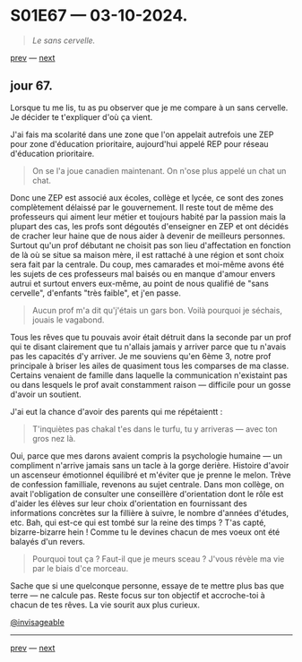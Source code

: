 # S01E67 — 03-10-2024.

> *Le sans cervelle.*

[prev](S01E66-02-10-2024.md) — [next](S01E01-29-07-2024.md)   

## jour 67.

Lorsque tu me lis, tu as pu observer que je me compare à un sans cervelle. Je décider te t'expliquer d'où ça vient.

J'ai fais ma scolarité dans une zone que l'on appelait autrefois une ZEP pour zone d'éducation prioritaire, aujourd'hui appelé REP pour réseau d'éducation prioritaire.

> On se l'a joue canadien maintenant. On n'ose plus appelé un chat un chat.

Donc une ZEP est associé aux écoles, collège et lycée, ce sont des zones complètement délaissé par le gouvernement. Il reste tout de même des professeurs qui aiment leur métier et toujours habité par la passion mais la plupart des cas, les profs sont dégoutés d'enseigner en ZEP et ont décidés de cracher leur haine que de nous aider à devenir de meilleurs personnes. Surtout qu'un prof débutant ne choisit pas son lieu d'affectation en fonction de là où se situe sa maison mère, il est rattaché à une région et sont choix sera fait par la centrale. Du coup, mes camarades et moi-même avons été les sujets de ces professeurs mal baisés ou en manque d'amour envers autrui et surtout envers eux-même, au point de nous qualifié de "sans cervelle", d'enfants "très faible", et j'en passe.

> Aucun prof m'a dit qu'j'étais un gars bon. Voilà pourquoi je séchais, jouais le vagabond.

Tous les rêves que tu pouvais avoir était détruit dans la seconde par un prof qui te disant clairement que tu n'allais jamais y arriver parce que tu n'avais pas les capacités d'y arriver. Je me souviens qu'en 6ème 3, notre prof principale à briser les ailes de quasiment tous les comparses de ma classe. Certains venaient de famille dans laquelle la communication n'existaint pas ou dans lesquels le prof avait constamment raison — difficile pour un gosse d'avoir un soutient.

J'ai eut la chance d'avoir des parents qui me répétaientt :

> T'inquiètes pas chakal t'es dans le turfu, tu y arriveras — avec ton gros nez là.

Oui, parce que mes darons avaient compris la psychologie humaine — un compliment n'arrive jamais sans un tacle à la gorge derière. Histoire d'avoir un ascenseur émotionnel équilibré et m'éviter que je prenne le melon. Trève de confession familliale, revenons au sujet centrale. Dans mon collège, on avait l'obligation de consulter une conseillère d'orientation dont le rôle est d'aider les élèves sur leur choix d'orientation en fournissant des informations concrètes sur la fillière à suivre, le nombre d'années d'études, etc. Bah, qui est-ce qui est tombé sur la reine des timps ? T'as capté, bizarre-bizarre hein ! Comme tu le devines chacun de mes voeux ont été balayés d'un revers.

> Pourquoi tout ça ? Faut-il que je meurs sceau ? J'vous révèle ma vie par le biais d'ce morceau.

Sache que si une quelconque personne, essaye de te mettre plus bas que terre — ne calcule pas. Reste focus sur ton objectif et accroche-toi à chacun de tes rêves. La vie sourit aux plus curieux.

[@invisageable](https://twitter.com/invisageable)   

---

[prev](S01E66-02-10-2024.md) — [next](S01E01-29-07-2024.md)   
